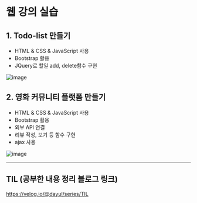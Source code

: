 # 웹 강의 실습
## 1. Todo-list 만들기 
- HTML & CSS & JavaScript 사용
- Bootstrap 활용
- JQuery로 할일 add, delete함수 구현


![image](https://github.com/dayul/web-study/assets/128597263/bb25e380-3f3e-4857-b561-4d66950cbf94)

## 2. 영화 커뮤니티 플랫폼 만들기
- HTML & CSS & JavaScript 사용
- Bootstrap 활용
- 외부 API 연결
- 리뷰 작성, 보기 등 함수 구현
- ajax 사용

![image](https://github.com/dayul/web-study/assets/128597263/6cbcf82c-9276-4c04-8943-a5b741470331)

---

## TIL (공부한 내용 정리 블로그 링크)
https://velog.io/@dayul/series/TIL

